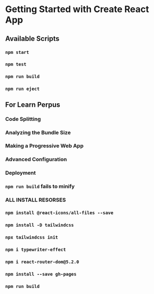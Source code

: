 # Getting Started with Create React App

## Available Scripts

### `npm start`

### `npm test`

### `npm run build`

### `npm run eject`

## For Learn Perpus

### Code Splitting

### Analyzing the Bundle Size

### Making a Progressive Web App

### Advanced Configuration

### Deployment

### `npm run build` fails to minify

### ALL INSTALL RESORSES

### `npm install @react-icons/all-files --save`

### `npm install -D tailwindcss`

### `npx tailwindcss init`

### `npm i typewriter-effect`

### `npm i react-router-dom@5.2.0`

### `npm install --save gh-pages`

### `npm run build`
